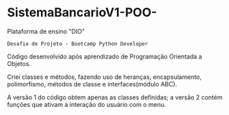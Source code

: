# SistemaBancarioV1-POO-

Plataforma de ensino "DIO"

    Desafio de Projeto - Bootcamp Python Developer

  Código desenvolvido após aprendizado de Programação Orientada a Objetos.

  
  Criei classes e métodos, fazendo uso de heranças, encapsulamento, polimorfismo, métodos de classe e interfaces(módulo ABC).

  A versão 1 do código obtem apenas as classes definidas; a versão 2 contém funções que ativam a interação do usuário com o menu.
